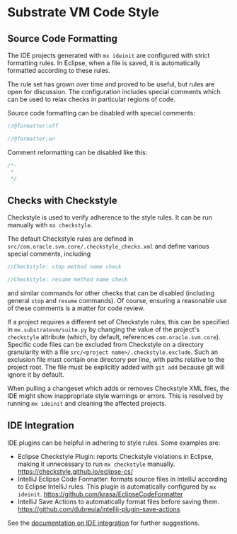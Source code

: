 # Substrate VM Code Style

## Source Code Formatting

The IDE projects generated with `mx ideinit` are configured with strict formatting rules. In Eclipse, when a file is saved, it is automatically formatted according to these rules.

The rule set has grown over time and proved to be useful, but rules are open for discussion. The configuration includes special comments which can be used to relax checks in particular regions of code.

Source code formatting can be disabled with special comments:
```java
//@formatter:off

//@formatter:on
```
Comment reformatting can be disabled like this:
```java
/*-
 *
 */
```

## Checks with Checkstyle

Checkstyle is used to verify adherence to the style rules. It can be run manually with `mx checkstyle`.

The default Checkstyle rules are defined in `src/com.oracle.svm.core/.checkstyle_checks.xml` and define various special comments, including
```java
//Checkstyle: stop method name check

//Checkstyle: resume method name check
```
and similar commands for other checks that can be disabled (including general `stop` and `resume` commands). Of course, ensuring a reasonable use of these comments is a matter for code review.

If a project requires a different set of Checkstyle rules, this can be specified in `mx.substratevm/suite.py` by changing the value of the project's `checkstyle` attribute (which, by default, references `com.oracle.svm.core`). Specific code files can be excluded from Checkstyle on a directory granularity with a file `src/<project name>/.checkstyle.exclude`. Such an exclusion file must contain one directory per line, with paths relative to the project root. The file must be explicitly added with `git add` because git will ignore it by default.

When pulling a changeset which adds or removes Checkstyle XML files, the IDE might show inappropriate style warnings or errors. This is resolved by running `mx ideinit` and cleaning the affected projects.

## IDE Integration

IDE plugins can be helpful in adhering to style rules. Some examples are:

* Eclipse Checkstyle Plugin: reports Checkstyle violations in Eclipse, making it unnecessary to run `mx checkstyle` manually.
  https://checkstyle.github.io/eclipse-cs/
* IntelliJ Eclipse Code Formatter: formats source files in IntelliJ according to Eclipse IntelliJ rules. This plugin is automatically configured by `mx ideinit`.
  https://github.com/krasa/EclipseCodeFormatter
* IntelliJ Save Actions to automatically format files before saving them.
  https://github.com/dubreuia/intellij-plugin-save-actions

See the [documentation on IDE integration](../compiler/docs/IDEs.md) for further suggestions.